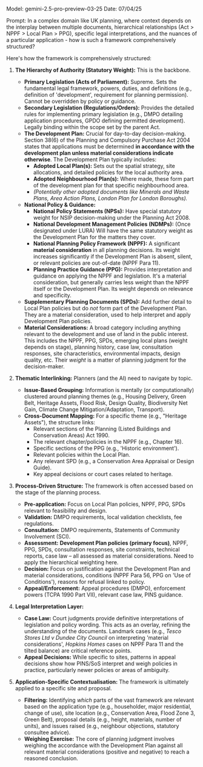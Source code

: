 Model: gemini-2.5-pro-preview-03-25
Date: 07/04/25

Prompt: In a complex domain like UK planning, where context depends on the interplay between multiple documents, hierarchical relationships (Act > NPPF > Local Plan > PPG), specific legal interpretations, and the nuances of a particular application - how is such a framework comprehensively structured?

Here's how the framework is comprehensively structured:

1.  **The Hierarchy of Authority (Statutory Weight):** This is the backbone.
    *   **Primary Legislation (Acts of Parliament):** Supreme. Sets the fundamental legal framework, powers, duties, and definitions (e.g., definition of 'development', requirement for planning permission). Cannot be overridden by policy or guidance.
    *   **Secondary Legislation (Regulations/Orders):** Provides the detailed rules for implementing primary legislation (e.g., DMPO detailing application procedures, GPDO defining permitted development). Legally binding within the scope set by the parent Act.
    *   **The Development Plan:** Crucial for day-to-day decision-making. Section 38(6) of the Planning and Compulsory Purchase Act 2004 states that applications must be determined **in accordance with the development plan unless material considerations indicate otherwise**. The Development Plan typically includes:
        *   **Adopted Local Plan(s):** Sets out the spatial strategy, site allocations, and detailed policies for the local authority area.
        *   **Adopted Neighbourhood Plan(s):** Where made, these form part of the development plan for that specific neighbourhood area.
        *   *(Potentially other adopted documents like Minerals and Waste Plans, Area Action Plans, London Plan for London Boroughs).*
    *   **National Policy & Guidance:**
        *   **National Policy Statements (NPSs):** Have special statutory weight for NSIP decision-making under the Planning Act 2008.
        *   **National Development Management Policies (NDMPs):** (Once designated under LURA) Will have the same statutory weight as the Development Plan for the matters they cover.
        *   **National Planning Policy Framework (NPPF):** A significant **material consideration** in all planning decisions. Its weight increases significantly if the Development Plan is absent, silent, or relevant policies are out-of-date (NPPF Para 11).
        *   **Planning Practice Guidance (PPG):** Provides interpretation and guidance on applying the NPPF and legislation. It's a material consideration, but generally carries less weight than the NPPF itself or the Development Plan. Its weight depends on relevance and specificity.
    *   **Supplementary Planning Documents (SPDs):** Add further detail to Local Plan policies but do *not* form part of the Development Plan. They are a material consideration, used to help interpret and apply Development Plan policies.
    *   **Material Considerations:** A broad category including anything relevant to the development and use of land in the public interest. This includes the NPPF, PPG, SPDs, emerging local plans (weight depends on stage), planning history, case law, consultation responses, site characteristics, environmental impacts, design quality, etc. Their *weight* is a matter of planning judgment for the decision-maker.

2.  **Thematic Interlinking:** Planners (and the AI) need to navigate by topic.
    *   **Issue-Based Grouping:** Information is mentally (or computationally) clustered around planning themes (e.g., Housing Delivery, Green Belt, Heritage Assets, Flood Risk, Design Quality, Biodiversity Net Gain, Climate Change Mitigation/Adaptation, Transport).
    *   **Cross-Document Mapping:** For a specific theme (e.g., "Heritage Assets"), the structure links:
        *   Relevant sections of the Planning (Listed Buildings and Conservation Areas) Act 1990.
        *   The relevant chapter/policies in the NPPF (e.g., Chapter 16).
        *   Specific sections of the PPG (e.g., 'Historic environment').
        *   Relevant policies within the Local Plan.
        *   Any relevant SPD (e.g., a Conservation Area Appraisal or Design Guide).
        *   Key appeal decisions or court cases related to heritage.

3.  **Process-Driven Structure:** The framework is often accessed based on the stage of the planning process.
    *   **Pre-application:** Focus on Local Plan policies, NPPF, PPG, SPDs relevant to feasibility and design.
    *   **Validation:** DMPO requirements, local validation checklists, fee regulations.
    *   **Consultation:** DMPO requirements, Statements of Community Involvement (SCI).
    *   **Assessment:** **Development Plan policies (primary focus)**, NPPF, PPG, SPDs, consultation responses, site constraints, technical reports, case law – all assessed as material considerations. Need to apply the hierarchical weighting here.
    *   **Decision:** Focus on justification against the Development Plan and material considerations, conditions (NPPF Para 56, PPG on 'Use of Conditions'), reasons for refusal linked to policy.
    *   **Appeal/Enforcement:** Appeal procedures (DMPO), enforcement powers (TCPA 1990 Part VII), relevant case law, PINS guidance.

4.  **Legal Interpretation Layer:**
    *   **Case Law:** Court judgments provide definitive interpretations of legislation and policy wording. This acts as an overlay, refining the understanding of the documents. Landmark cases (e.g., *Tesco Stores Ltd v Dundee City Council* on interpreting 'material considerations', *Hopkins Homes* cases on NPPF Para 11 and the tilted balance) are critical reference points.
    *   **Appeal Decisions:** While specific to sites, patterns in appeal decisions show how PINS/SoS interpret and weigh policies in practice, particularly newer policies or areas of ambiguity.

5.  **Application-Specific Contextualisation:** The framework is ultimately applied to a specific site and proposal.
    *   **Filtering:** Identifying *which* parts of the vast framework are relevant based on the application type (e.g., householder, major residential, change of use), site location (e.g., Conservation Area, Flood Zone 3, Green Belt), proposal details (e.g., height, materials, number of units), and issues raised (e.g., neighbour objections, statutory consultee advice).
    *   **Weighing Exercise:** The core of planning judgment involves weighing the accordance with the Development Plan against all relevant material considerations (positive and negative) to reach a reasoned conclusion.